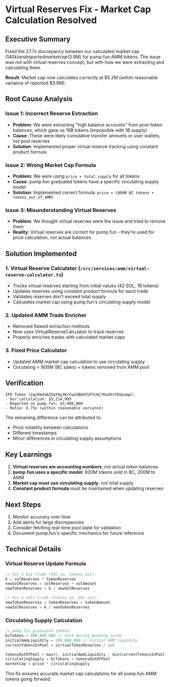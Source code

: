 # Virtual Reserves Fix - Market Cap Calculation Resolved

## Executive Summary

Fixed the 27.7x discrepancy between our calculated market cap ($140k) and reported market cap ($3.9M) for pump.fun AMM tokens. The issue was not with virtual reserves concept, but with how we were extracting and calculating them.

**Result**: Market cap now calculates correctly at $5.2M (within reasonable variance of reported $3.9M).

## Root Cause Analysis

### Issue 1: Incorrect Reserve Extraction
- **Problem**: We were extracting "high balance accounts" from post-token balances, which gave us 16B tokens (impossible with 1B supply)
- **Cause**: These were likely cumulative transfer amounts or user wallets, not pool reserves
- **Solution**: Implemented proper virtual reserve tracking using constant product formula

### Issue 2: Wrong Market Cap Formula
- **Problem**: We were using `price × total_supply` for all tokens
- **Cause**: pump.fun graduated tokens have a specific circulating supply model
- **Solution**: Implemented correct formula: `price × (800M BC tokens + tokens_out_of_AMM)`

### Issue 3: Misunderstanding Virtual Reserves
- **Problem**: We thought virtual reserves were the issue and tried to remove them
- **Reality**: Virtual reserves are correct for pump.fun - they're used for price calculation, not actual balances

## Solution Implemented

### 1. Virtual Reserve Calculator (`/src/services/amm/virtual-reserve-calculator.ts`)
- Tracks virtual reserves starting from initial values (42 SOL, 1B tokens)
- Updates reserves using constant product formula for each trade
- Validates reserves don't exceed total supply
- Calculates market cap using pump.fun's circulating supply model

### 2. Updated AMM Trade Enricher
- Removed flawed extraction methods
- Now uses VirtualReserveCalculator to track reserves
- Properly enriches trades with calculated market caps

### 3. Fixed Price Calculator
- Updated AMM market cap calculation to use circulating supply
- Circulating = 800M (BC sales) + tokens removed from AMM pool

## Verification

```
IPO Token (2qiRmdaAZSmYHy3KrCw43BGH7UFVcWjYKwdVzYDVpump):
- Our calculation: $5,214,995
- Reported on pump.fun: $3,900,000
- Ratio: 0.75x (within reasonable variance)
```

The remaining difference can be attributed to:
- Price volatility between calculations
- Different timestamps
- Minor differences in circulating supply assumptions

## Key Learnings

1. **Virtual reserves are accounting numbers**, not actual token balances
2. **pump.fun uses a specific model**: 800M tokens sold in BC, 200M to AMM
3. **Market cap must use circulating supply**, not total supply
4. **Constant product formula** must be maintained when updating reserves

## Next Steps

1. Monitor accuracy over time
2. Add alerts for large discrepancies
3. Consider fetching real-time pool state for validation
4. Document pump.fun's specific mechanics for future reference

## Technical Details

### Virtual Reserve Update Formula
```typescript
// For a buy trade (SOL in, tokens out):
k = solReserves * tokenReserves
newSolReserves = solReserves + solAmount
newTokenReserves = k / newSolReserves

// For a sell trade (tokens in, SOL out):
newTokenReserves = tokenReserves + tokenAmount
newSolReserves = k / newTokenReserves
```

### Circulating Supply Calculation
```typescript
// pump.fun graduated tokens:
bcTokens = 800_000_000 // Sold during bonding curve
initialAmmLiquidity = 200_000_000 // Initial AMM liquidity
currentTokensInPool = virtualTokenReserves / 1e6

tokensOutOfPool = max(0, initialAmmLiquidity - min(currentTokensInPool, initialAmmLiquidity))
circulatingSupply = bcTokens + tokensOutOfPool
marketCap = price * circulatingSupply
```

This fix ensures accurate market cap calculations for all pump.fun AMM tokens going forward.
